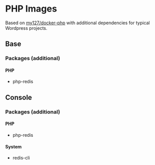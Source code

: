 # PHP Images
Based on [my127/docker-php](https://github.com/my127/docker-php) with additional dependencies for typical Wordpress projects.
## Base
### Packages (additional)
#### PHP
* php-redis
## Console
### Packages (additional)
#### PHP
* php-redis
#### System
* redis-cli
